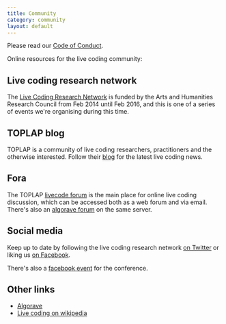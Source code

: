 ```yaml
---
title: Community
category: community
layout: default
---
```


Please read our [Code of Conduct](/coc.html).

Online resources for the live coding community:

## Live coding research network

The [Live Coding Research Network](http://livecodenetwork.org/) is
funded by the Arts and Humanities Research Council from Feb 2014 until
Feb 2016, and this is one of a series of events we're organising
during this time.

## TOPLAP blog

TOPLAP is a community of live coding researchers, practitioners and
the otherwise interested. Follow their [blog](http://toplap.org/) for
the latest live coding news.

## Fora

The TOPLAP [livecode forum](http://lurk.org/groups/livecode/) is the
main place for online live coding discussion, which can be accessed
both as a web forum and via email. There's also an [algorave
forum](http://lurk.org/groups/algorave) on the same server.

## Social media

Keep up to date by following the live coding research network [on
Twitter](http://twitter.com/livecodenet) or liking us [on
Facebook](https://www.facebook.com/livecodenet).

There's also a [facebook
event](https://www.facebook.com/events/1559892980919545/) for the
conference.

## Other links

* [Algorave](http://algorave.com/)
* [Live coding on wikipedia](https://en.wikipedia.org/wiki/Live_coding)
